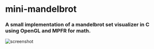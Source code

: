 # mini-mandelbrot
### A small implementation of a mandelbrot set visualizer in C using OpenGL and MPFR for math.

![screenshot](https://github.com/molecuul/mini-mandelbrot/raw/master/mandelbrot.png)
